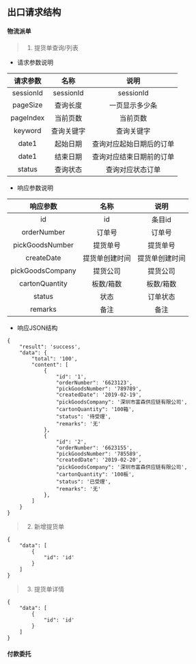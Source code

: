 ##  出口请求结构
#### 物流派单
> 1. 提货单查询/列表

- 请求参数说明

|请求参数|名称|说明|
| :----: | :----: | :----: |
|sessionId|sessionId|sessionId|
|pageSize|查询长度|一页显示多少条|
|pageIndex|当前页数|当前页数|
|keyword|查询关键字|查询关键字|
|date1|起始日期|查询对应起始日期后的订单|
|date1|结束日期|查询对应结束日期前的订单|
|status|查询状态|查询对应状态订单|

- 响应参数说明

|响应参数|名称|说明|
| :----: | :----: | :----: |
|id|id|条目id|
|orderNumber|订单号|订单号|
|pickGoodsNumber|提货单号|提货单号|
|createDate|提货单创建时间|提货单创建时间|
|pickGoodsCompany|提货公司|提货公司|
|cartonQuantity|板数/箱数|板数/箱数|
|status|状态|订单状态|
|remarks|备注|备注|

- 响应JSON结构

```
{
    "result": 'success',
    "data": {
        "total": '100',
        "content": [
            {
                "id": '1',
                "orderNumber": '6623123',
                "pickGoodsNumber": '789789',
                "createdDate": '2019-02-19',
                "pickGoodsCompany": '深圳市富森供应链有限公司',
                "cartonQuantity": '100箱',
                "status": '待受理',
                "remarks": '无'
            },
            {
                "id": '2',
                "orderNumber": '6623155',
                "pickGoodsNumber": '785589',
                "createdDate": '2019-02-20',
                "pickGoodsCompany": '深圳市富森供应链有限公司',
                "cartonQuantity": '100板',
                "status": '已受理',
                "remarks": '无'
            },
        ]
    }
}
```
> 2. 新增提货单
```
{
    "data": [
        {
            "id": 'id'
        }
    ]
}
```
> 3. 提货单详情
```
{
    "data": [
        {
            "id": 'id'
        }
    ]
}
```

#### 付款委托


